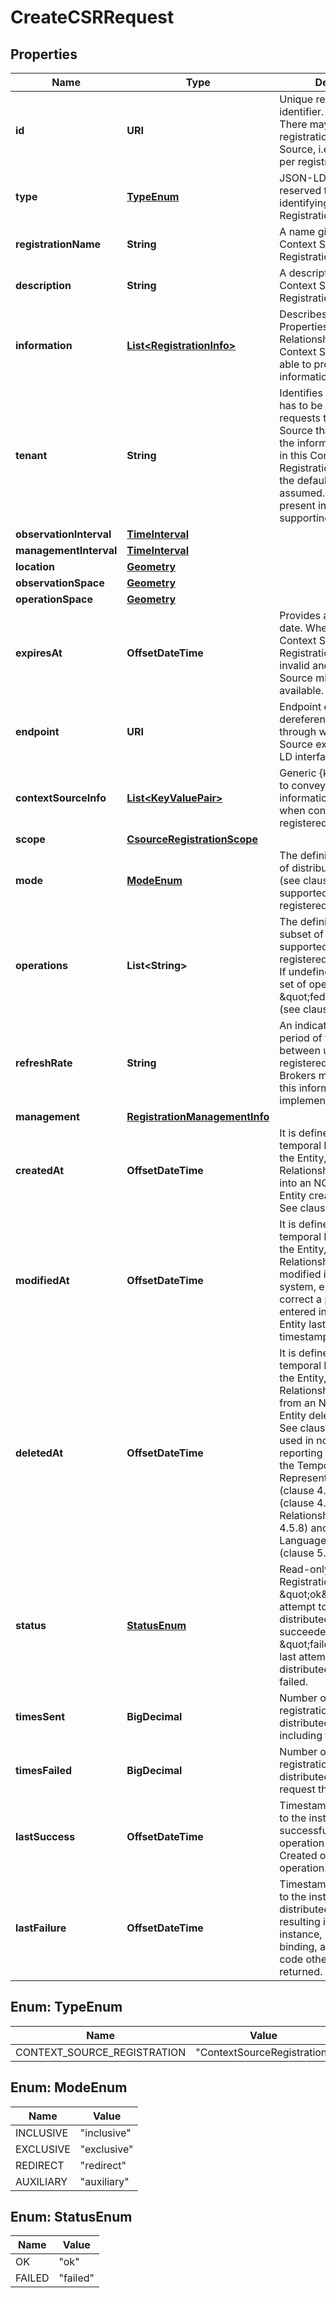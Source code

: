 

# CreateCSRRequest


## Properties

| Name | Type | Description | Notes |
|------------ | ------------- | ------------- | -------------|
|**id** | **URI** | Unique registration identifier. (JSON-LD @id). There may be multiple registrations per Context Source, i.e. the id is unique per registration.  |  [optional] |
|**type** | [**TypeEnum**](#TypeEnum) | JSON-LD @type Use reserved type for identifying Context Source Registration.  |  |
|**registrationName** | **String** | A name given to this Context Source Registration.  |  [optional] |
|**description** | **String** | A description of this Context Source Registration.  |  [optional] |
|**information** | [**List&lt;RegistrationInfo&gt;**](RegistrationInfo.md) | Describes the Entities, Properties and Relationships for which the Context Source may be able to provide information.  |  |
|**tenant** | **String** | Identifies the tenant that has to be specified in all requests to the Context Source that are related to the information registered in this Context Source Registration. If not present, the default tenant is assumed. Should only be present in systems supporting multi-tenancy.  |  [optional] |
|**observationInterval** | [**TimeInterval**](TimeInterval.md) |  |  [optional] |
|**managementInterval** | [**TimeInterval**](TimeInterval.md) |  |  [optional] |
|**location** | [**Geometry**](Geometry.md) |  |  [optional] |
|**observationSpace** | [**Geometry**](Geometry.md) |  |  [optional] |
|**operationSpace** | [**Geometry**](Geometry.md) |  |  [optional] |
|**expiresAt** | **OffsetDateTime** | Provides an expiration date. When passed the Context Source Registration will become invalid and the Context Source might no longer be available.  |  [optional] |
|**endpoint** | **URI** | Endpoint expressed as dereferenceable URI through which the Context Source exposes its NGSI-LD interface.  |  |
|**contextSourceInfo** | [**List&lt;KeyValuePair&gt;**](KeyValuePair.md) | Generic {key, value} array to convey optional information to provide when contacting the registered Context Source.  |  [optional] |
|**scope** | [**CsourceRegistrationScope**](CsourceRegistrationScope.md) |  |  [optional] |
|**mode** | [**ModeEnum**](#ModeEnum) | The definition of the mode of distributed operation (see clause 4.3.6) supported by the registered Context Source.  |  [optional] |
|**operations** | **List&lt;String&gt;** | The definition limited subset of API operations supported by the registered Context Source.  If undefined, the default set of operations is \&quot;federationOps\&quot; (see clause 4.20).  |  [optional] |
|**refreshRate** | **String** | An indication of the likely period of time to elapse between updates at this registered endpoint. Brokers may optionally use this information to help implement caching.  |  [optional] |
|**management** | [**RegistrationManagementInfo**](RegistrationManagementInfo.md) |  |  [optional] |
|**createdAt** | **OffsetDateTime** | It is defined as the temporal Property at which the Entity, Property or Relationship was entered into an NGSI-LD system.  Entity creation timestamp. See clause 4.8.  |  [optional] |
|**modifiedAt** | **OffsetDateTime** | It is defined as the temporal Property at which the Entity, Property or Relationship was last modified in an NGSI-LD system, e.g. in order to correct a previously entered incorrect value.  Entity last modification timestamp. See clause 4.8.  |  [optional] |
|**deletedAt** | **OffsetDateTime** | It is defined as the temporal Property at which the Entity, Property or Relationship was deleted from an NGSI-LD system.  Entity deletion timestamp. See clause 4.8. It is only used in notifications reporting deletions and in the Temporal Representation of Entities (clause 4.5.6), Properties (clause 4.5.7), Relationships (clause 4.5.8) and LanguageProperties (clause 5.2.32).  |  [optional] |
|**status** | [**StatusEnum**](#StatusEnum) | Read-only. Status of the Registration. It shall be \&quot;ok\&quot; if the last attempt to perform a distributed operation succeeded. It shall be \&quot;failed\&quot; if the last attempt to perform a distributed operation failed.  |  [optional] [readonly] |
|**timesSent** | **BigDecimal** | Number of times that the registration triggered a distributed operation, including failed attempts.  |  [optional] [readonly] |
|**timesFailed** | **BigDecimal** | Number of times that the registration triggered a distributed operation request that failed. |  [optional] [readonly] |
|**lastSuccess** | **OffsetDateTime** | Timestamp corresponding to the instant when the last successfully distributed operation was sent. Created on first successful operation.  |  [optional] [readonly] |
|**lastFailure** | **OffsetDateTime** | Timestamp corresponding to the instant when the last distributed operation resulting in a failure (for instance, in the HTTP binding, an HTTP response code other than 2xx) was returned.  |  [optional] [readonly] |



## Enum: TypeEnum

| Name | Value |
|---- | -----|
| CONTEXT_SOURCE_REGISTRATION | &quot;ContextSourceRegistration&quot; |



## Enum: ModeEnum

| Name | Value |
|---- | -----|
| INCLUSIVE | &quot;inclusive&quot; |
| EXCLUSIVE | &quot;exclusive&quot; |
| REDIRECT | &quot;redirect&quot; |
| AUXILIARY | &quot;auxiliary&quot; |



## Enum: StatusEnum

| Name | Value |
|---- | -----|
| OK | &quot;ok&quot; |
| FAILED | &quot;failed&quot; |



